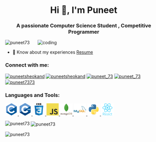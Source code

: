 <h1 align="center">Hi 👋, I'm Puneet</h1>
<h3 align="center">A passionate Computer Science Student , Competitive Programmer</h3>

<img align = "right" alt="coding" width = "400" src = "https://user-images.githubusercontent.com/55389276/140866485-8fb1c876-9a8f-4d6a-98dc-08c4981eaf70.gif">
<p align="left"> <img src="https://komarev.com/ghpvc/?username=puneet73&label=Profile%20views&color=0e75b6&style=flat" alt="puneet73" /> </p>

- 📄 Know about my experiences [Resume](https://drive.google.com/file/d/145mXknxbz3Yi3qCTFPWZSueEhc-l3iNv/view?usp=sharing)

<h3 align="left">Connect with me:</h3>
<p align="left">
<a href="https://linkedin.com/in/puneetsheokand" target="blank"><img align="center" src="https://raw.githubusercontent.com/rahuldkjain/github-profile-readme-generator/master/src/images/icons/Social/linked-in-alt.svg" alt="puneetsheokand" height="30" width="40" /></a>
<a href="https://instagram.com/puneetsheokand" target="blank"><img align="center" src="https://raw.githubusercontent.com/rahuldkjain/github-profile-readme-generator/master/src/images/icons/Social/instagram.svg" alt="puneetsheokand" height="30" width="40" /></a>
<a href="https://www.codechef.com/users/puneet_73" target="blank"><img align="center" src="https://cdn.jsdelivr.net/npm/simple-icons@3.1.0/icons/codechef.svg" alt="puneet_73" height="30" width="40" /></a>
<a href="https://codeforces.com/profile/puneet_73" target="blank"><img align="center" src="https://raw.githubusercontent.com/rahuldkjain/github-profile-readme-generator/master/src/images/icons/Social/codeforces.svg" alt="puneet_73" height="30" width="40" /></a>
<a href="https://www.leetcode.com/puneet7373" target="blank"><img align="center" src="https://raw.githubusercontent.com/rahuldkjain/github-profile-readme-generator/master/src/images/icons/Social/leet-code.svg" alt="puneet7373" height="30" width="40" /></a>
</p>

<h3 align="left">Languages and Tools:</h3>
<p align="left"> <a href="https://www.cprogramming.com/" target="_blank" rel="noreferrer"> <img src="https://raw.githubusercontent.com/devicons/devicon/master/icons/c/c-original.svg" alt="c" width="40" height="40"/> </a> <a href="https://www.w3schools.com/cpp/" target="_blank" rel="noreferrer"> <img src="https://raw.githubusercontent.com/devicons/devicon/master/icons/cplusplus/cplusplus-original.svg" alt="cplusplus" width="40" height="40"/> </a> <a href="https://www.w3schools.com/css/" target="_blank" rel="noreferrer"> <img src="https://raw.githubusercontent.com/devicons/devicon/master/icons/css3/css3-original-wordmark.svg" alt="css3" width="40" height="40"/> </a> <a href="https://developer.mozilla.org/en-US/docs/Web/JavaScript" target="_blank" rel="noreferrer"> <img src="https://raw.githubusercontent.com/devicons/devicon/master/icons/javascript/javascript-original.svg" alt="javascript" width="40" height="40"/> </a> <a href="https://www.mongodb.com/" target="_blank" rel="noreferrer"> <img src="https://raw.githubusercontent.com/devicons/devicon/master/icons/mongodb/mongodb-original-wordmark.svg" alt="mongodb" width="40" height="40"/> </a> <a href="https://www.mysql.com/" target="_blank" rel="noreferrer"> <img src="https://raw.githubusercontent.com/devicons/devicon/master/icons/mysql/mysql-original-wordmark.svg" alt="mysql" width="40" height="40"/> </a> <a href="https://www.python.org" target="_blank" rel="noreferrer"> <img src="https://raw.githubusercontent.com/devicons/devicon/master/icons/python/python-original.svg" alt="python" width="40" height="40"/> </a> <a href="https://reactjs.org/" target="_blank" rel="noreferrer"> <img src="https://raw.githubusercontent.com/devicons/devicon/master/icons/react/react-original-wordmark.svg" alt="react" width="40" height="40"/> </a> </p>

<p><img align="left" src="https://github-readme-stats.vercel.app/api/top-langs?username=puneet73&show_icons=true&locale=en&layout=compact" alt="puneet73" /></p>

<p>&nbsp;<img align="center" src="https://github-readme-stats.vercel.app/api?username=puneet73&show_icons=true&locale=en" alt="puneet73" /></p>

<p><img align="center" src="https://github-readme-streak-stats.herokuapp.com/?user=puneet73&" alt="puneet73" /></p>
